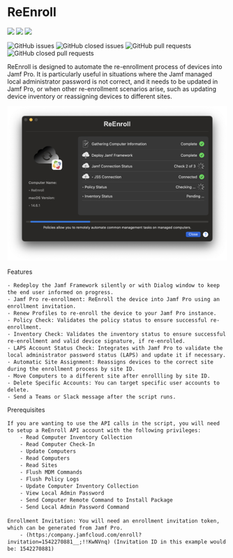 # ReEnroll

![](https://img.shields.io/github/v/release/AndrewMBarnett/ReEnroll)&nbsp;![](https://img.shields.io/github/downloads/AndrewMBarnett/ReEnroll/latest/total)&nbsp;![](https://img.shields.io/badge/macOS-12.0%2B-success)

![GitHub issues](https://img.shields.io/github/issues-raw/AndrewMBarnett/ReEnroll) ![GitHub closed issues](https://img.shields.io/github/issues-closed-raw/AndrewMBarnett/ReEnroll) ![GitHub pull requests](https://img.shields.io/github/issues-pr-raw/AndrewMBarnett/ReEnroll) ![GitHub closed pull requests](https://img.shields.io/github/issues-pr-closed-raw/AndrewMBarnett/ReEnroll)


ReEnroll is designed to automate the re-enrollment process of devices into Jamf Pro. It is particularly useful in situations where the Jamf managed local administrator password is not correct, and it needs to be updated in Jamf Pro, or when other re-enrollment scenarios arise, such as updating device inventory or reassigning devices to different sites.


<img width="712" alt="ReEnrollDeployFrameworkCheckIn" src="Extras/Images/ReEnrollDeployFrameworkCheckIn.png">

Features

    - Redeploy the Jamf Framework silently or with Dialog window to keep the end user informed on progress.
    - Jamf Pro re-enrollment: ReEnroll the device into Jamf Pro using an enrollment invitation.
    - Renew Profiles to re-enroll the device to your Jamf Pro instance.
    - Policy Check: Validates the policy status to ensure successful re-enrollment.
    - Inventory Check: Validates the inventory status to ensure successful re-enrollment and valid device signature, if re-enrolled.
    - LAPS Account Status Check: Integrates with Jamf Pro to validate the local administrator password status (LAPS) and update it if necessary.
    - Automatic Site Assignment: Reassigns devices to the correct site during the enrollment process by site ID.
    - Move Computers to a different site after enrollling by site ID.
    - Delete Specific Accounts: You can target specific user accounts to delete.
    - Send a Teams or Slack message after the script runs.

Prerequisites

    If you are wanting to use the API calls in the script, you will need to setup a ReEnroll API account with the following privileges:
        - Read Computer Inventory Collection
        - Read Computer Check-In 
        - Update Computers 
        - Read Computers 
        - Read Sites 
        - Flush MDM Commands 
        - Flush Policy Logs 
        - Update Computer Inventory Collection 
        - View Local Admin Password 
        - Send Computer Remote Command to Install Package 
        - Send Local Admin Password Command
    
    Enrollment Invitation: You will need an enrollment invitation token, which can be generated from Jamf Pro.
        - (https:/company.jamfcloud.com/enroll?invitation=1542270881__;!!KwNVnq) (Invitation ID in this example would be: 1542270881)
   
